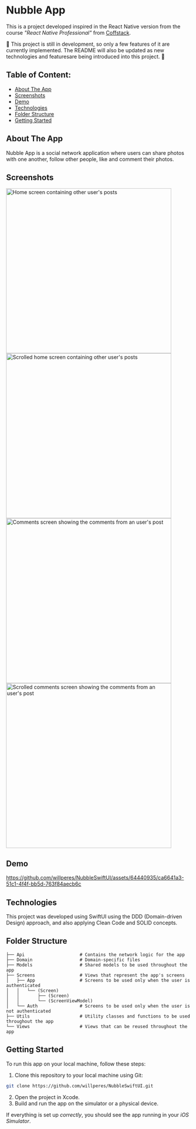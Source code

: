 # Nubble App

This is a project developed inspired in the React Native version from the course _"React Native Professional"_ from [Coffstack](https://coffstack.com.br).

🚧 This project is still in development, so only a few features of it are currently implemented. The README will also be updated as new technologies and featuresare being introduced into this project. 🚧

## Table of Content:

- [About The App](#about-the-app)
- [Screenshots](#screenshots)
- [Demo](#demo)
- [Technologies](#technologies)
- [Folder Structure](#folder-structure)
- [Getting Started](#getting-started)

## About The App

Nubble App is a social network application where users can share photos with one another, follow other people, like and comment their photos.

## Screenshots

<div style="flex-direction: row;">
  <img src="https://i.imgur.com/fldFHKp.png" alt="Home screen containing other user's posts" height="450" />
  <img src="https://i.imgur.com/5o39C7K.png" alt="Scrolled home screen containing other user's posts" height="450" />
  <img src="https://i.imgur.com/Fm6S8Ha.png" alt="Comments screen showing the comments from an user's post" height="450" />
  <img src="https://i.imgur.com/Hp5f5ab.png" alt="Scrolled comments screen showing the comments from an user's post" height="450" />
</div>

## Demo

https://github.com/willperes/NubbleSwiftUI/assets/64440935/ca6641a3-51c1-4f4f-bb5d-763f84aecb6c

## Technologies

This project was developed using SwiftUI using the DDD (Domain-driven Design) approach, and also applying Clean Code and SOLID concepts.

## Folder Structure

```
├── Api                     # Contains the network logic for the app
├── Domain                  # Domain-specific files
├── Models                  # Shared models to be used throughout the app
├── Screens                 # Views that represent the app's screens
│   ├── App                 # Screens to be used only when the user is authenticated
│   │   └── (Screen)
│   │       ├── (Screen)
│   │       └── (ScreenViewModel)
│   └── Auth                # Screens to be used only when the user is not authenticated
├── Utils                   # Utility classes and functions to be used throughout the app
└── Views                   # Views that can be reused throughout the app
```

## Getting Started

To run this app on your local machine, follow these steps:

1. Clone this repository to your local machine using Git:

```bash
git clone https://github.com/willperes/NubbleSwiftUI.git
```

2. Open the project in Xcode.
3. Build and run the app on the simulator or a physical device.

If everything is set up _correctly_, you should see the app running in your _iOS Simulator_.
